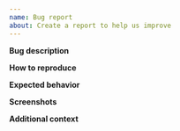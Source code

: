 ```yaml
---
name: Bug report
about: Create a report to help us improve
---
```


**Bug description**

<!--A clear, concise, and direct description of what the bug is, almost as if you're telling it to a friend.-->

**How to reproduce**

<!--Steps to reproduce the unusual behavior:
1. Run m!command...
2. Now run it again...
3. And again...-->

**Expected behavior**

<!--A clear and concise description of what you expected to happen.-->

**Screenshots**

<!--If applicable, add screenshots to help explain your problem.-->

**Additional context**

<!--Add any other context about the problem here.-->
